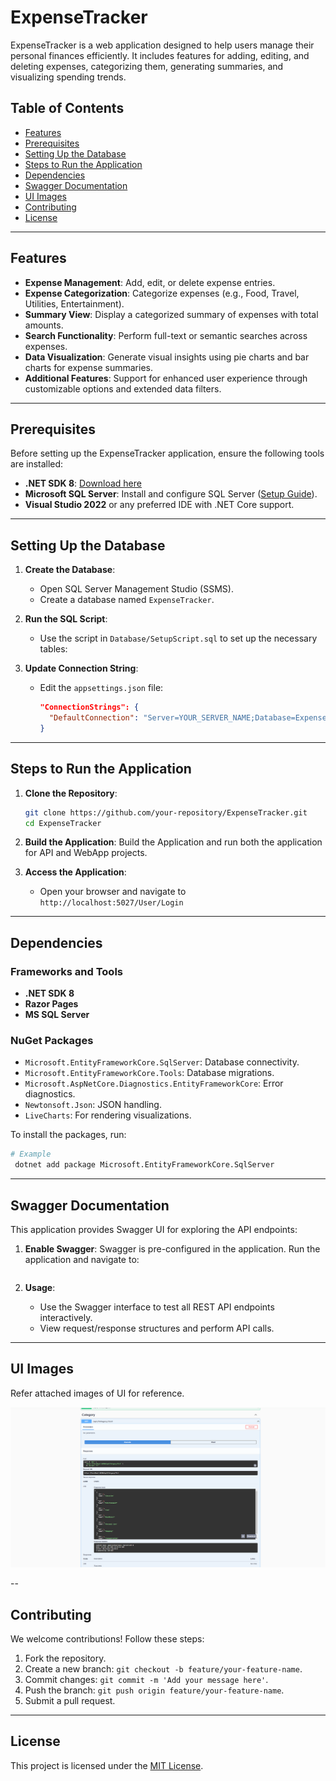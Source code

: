 # ExpenseTracker

ExpenseTracker is a web application designed to help users manage their personal finances efficiently. It includes features for adding, editing, and deleting expenses, categorizing them, generating summaries, and visualizing spending trends.

## Table of Contents

- [Features](#features)
- [Prerequisites](#prerequisites)
- [Setting Up the Database](#setting-up-the-database)
- [Steps to Run the Application](#steps-to-run-the-application)
- [Dependencies](#dependencies)
- [Swagger Documentation](#swagger-documentation)
- [UI Images](#attaching-images-in-the-ui)
- [Contributing](#contributing)
- [License](#license)

---

## Features

- **Expense Management**: Add, edit, or delete expense entries.
- **Expense Categorization**: Categorize expenses (e.g., Food, Travel, Utilities, Entertainment).
- **Summary View**: Display a categorized summary of expenses with total amounts.
- **Search Functionality**: Perform full-text or semantic searches across expenses.
- **Data Visualization**: Generate visual insights using pie charts and bar charts for expense summaries.
- **Additional Features**: Support for enhanced user experience through customizable options and extended data filters.

---

## Prerequisites

Before setting up the ExpenseTracker application, ensure the following tools are installed:

- **.NET SDK 8**: [Download here](https://dotnet.microsoft.com/download/dotnet/8.0)
- **Microsoft SQL Server**: Install and configure SQL Server ([Setup Guide](https://www.microsoft.com/en-us/sql-server/sql-server-downloads)).
- **Visual Studio 2022** or any preferred IDE with .NET Core support.

---

## Setting Up the Database

1. **Create the Database**:
   - Open SQL Server Management Studio (SSMS).
   - Create a database named `ExpenseTracker`.

2. **Run the SQL Script**:
   - Use the script in `Database/SetupScript.sql` to set up the necessary tables:
     
3. **Update Connection String**:
   - Edit the `appsettings.json` file:
     ```json
     "ConnectionStrings": {
       "DefaultConnection": "Server=YOUR_SERVER_NAME;Database=ExpenseTrackerDB;Trusted_Connection=True;"
     }
     ```

---

## Steps to Run the Application

1. **Clone the Repository**:
   ```bash
   git clone https://github.com/your-repository/ExpenseTracker.git
   cd ExpenseTracker
   ```

2. **Build the Application**: Build the Application and run both the application for API and WebApp projects. 

3. **Access the Application**:
   - Open your browser and navigate to `http://localhost:5027/User/Login`

---

## Dependencies

### Frameworks and Tools
- **.NET SDK 8**
- **Razor Pages**
- **MS SQL Server**

### NuGet Packages
- `Microsoft.EntityFrameworkCore.SqlServer`: Database connectivity.
- `Microsoft.EntityFrameworkCore.Tools`: Database migrations.
- `Microsoft.AspNetCore.Diagnostics.EntityFrameworkCore`: Error diagnostics.
- `Newtonsoft.Json`: JSON handling.
- `LiveCharts`: For rendering visualizations.

To install the packages, run:
```bash
# Example
 dotnet add package Microsoft.EntityFrameworkCore.SqlServer
```

---

## Swagger Documentation

This application provides Swagger UI for exploring the API endpoints:

1. **Enable Swagger**:
   Swagger is pre-configured in the application. Run the application and navigate to:
   ``` http://localhost:5138/swagger/index.html
   ```

2. **Usage**:
   - Use the Swagger interface to test all REST API endpoints interactively.
   - View request/response structures and perform API calls.

---

## UI Images

Refer attached images of UI for reference.

![Expense Tracker Screenshot1](https://github.com/gautam06/expense-tracker-app/blob/main/WebApp/WebApp/wwwroot/ScreenShot/CategoryAPI.png)

--

## Contributing

We welcome contributions! Follow these steps:

1. Fork the repository.
2. Create a new branch: `git checkout -b feature/your-feature-name`.
3. Commit changes: `git commit -m 'Add your message here'`.
4. Push the branch: `git push origin feature/your-feature-name`.
5. Submit a pull request.

---

## License

This project is licensed under the [MIT License](LICENSE).
